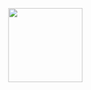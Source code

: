 <div align = "left">
<img style="width: 150px" src="https://github-readme-stats.vercel.app/api?username=kimdh-hi&show_icons=true&theme=blue-green">
</div>
  
